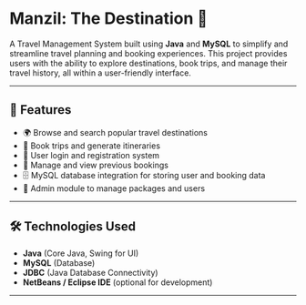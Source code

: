 # Manzil: The Destination 🧳

A Travel Management System built using **Java** and **MySQL** to simplify and streamline travel planning and booking experiences. This project provides users with the ability to explore destinations, book trips, and manage their travel history, all within a user-friendly interface.

---

## 🚀 Features

- 🌍 Browse and search popular travel destinations
- 🧾 Book trips and generate itineraries
- 👥 User login and registration system
- 📅 Manage and view previous bookings
- 🗄️ MySQL database integration for storing user and booking data
- 🔐 Admin module to manage packages and users

---

## 🛠️ Technologies Used

- **Java** (Core Java, Swing for UI)
- **MySQL** (Database)
- **JDBC** (Java Database Connectivity)
- **NetBeans / Eclipse IDE** (optional for development)

---

